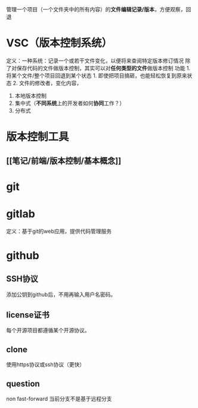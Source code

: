 管理一个项目（一个文件夹中的所有内容）的**文件编辑记录/版本**，方便观察，回退

# VSC（版本控制系统）
定义：一种系统：记录一个或若干文件变化，以便将来查阅特定版本修订情况
除了对保存代码的文件做版本控制，其实可以对**任何类型的文件**做版本控制
功能
	1. 将某个文件/整个项目回退到某个状态
		1. 即使把项目搞砸，也能轻松恢复到原来状态
	2. 文件的修改者，变化内容，
1. 本地版本控制
2. 集中式（**不同系统**上的开发者如何**协同**工作？）
3. 分布式
# 版本控制工具
## [[笔记/前端/版本控制/基本概念]]
# git

# gitlab
定义：基于git的web应用，提供代码管理服务
# github
## SSH协议
添加公钥到github后，不用再输入用户名密码。
## license证书
每个开源项目都遵循某个开源协议。
## clone
使用https协议或ssh协议（更快）

## question
non fast-forward 当前分支不是基于远程分支
